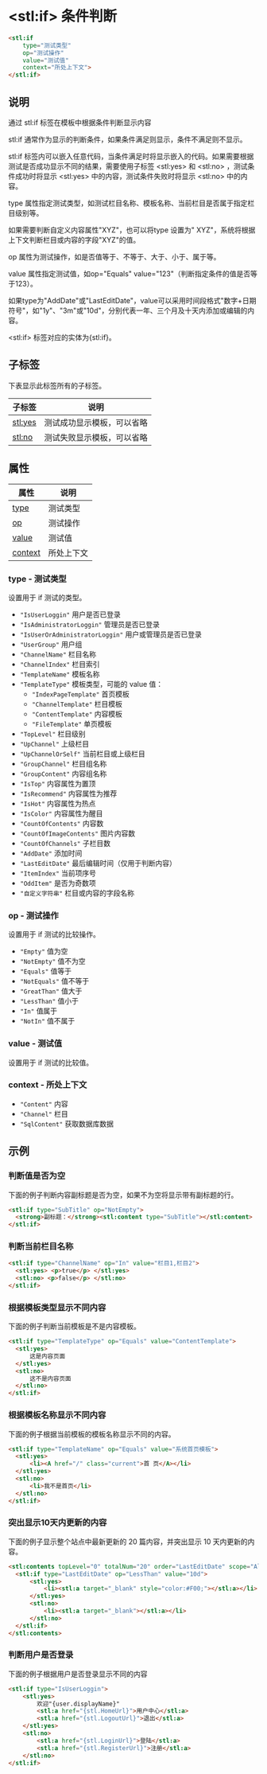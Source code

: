 ﻿---
sidebar: auto
---

# &lt;stl:if&gt; 条件判断

```html
<stl:if
    type="测试类型"
    op="测试操作"
    value="测试值"
    context="所处上下文">
</stl:if>
```

## 说明

通过 stl:if 标签在模板中根据条件判断显示内容

stl:if 通常作为显示的判断条件，如果条件满足则显示，条件不满足则不显示。

stl:if 标签内可以嵌入任意代码，当条件满足时将显示嵌入的代码。如果需要根据测试是否成功显示不同的结果，需要使用子标签 &lt;stl:yes&gt; 和 &lt;stl:no&gt; ，测试条件成功时将显示 &lt;stl:yes&gt; 中的内容，测试条件失败时将显示 &lt;stl:no&gt; 中的内容。

type 属性指定测试类型，如测试栏目名称、模板名称、当前栏目是否属于指定栏目级别等。

如果需要判断自定义内容属性"XYZ"，也可以将type 设置为" XYZ"，系统将根据上下文判断栏目或内容的字段"XYZ"的值。

op 属性为测试操作，如是否值等于、不等于、大于、小于、属于等。

value 属性指定测试值，如op="Equals" value="123"（判断指定条件的值是否等于123）。

如果type为"AddDate"或"LastEditDate"，value可以采用时间段格式"数字+日期符号"，如"1y"、"3m"或"10d"，分别代表一年、三个月及十天内添加或编辑的内容。

&lt;stl:if&gt; 标签对应的实体为{stl:if}。

## 子标签

下表显示此标签所有的子标签。

| 子标签  | 说明                       |
| ------- | -------------------------- |
| [stl:yes](../yes/) | 测试成功显示模板，可以省略 |
| [stl:no](../no/)  | 测试失败显示模板，可以省略 |

## 属性

| 属性                                | 说明       |
| ----------------------------------- | ---------- |
| [type](#type-测试类型)       | 测试类型   |
| [op](#op-测试操作)           | 测试操作   |
| [value](#value-测试值)     | 测试值     |
| [context](#context-所处上下文) | 所处上下文 |

### type - 测试类型

设置用于 if 测试的类型。

- `"IsUserLoggin"` 用户是否已登录
- `"IsAdministratorLoggin"` 管理员是否已登录
- `"IsUserOrAdministratorLoggin"` 用户或管理员是否已登录
- `"UserGroup"` 用户组
- `"ChannelName"` 栏目名称
- `"ChannelIndex"` 栏目索引
- `"TemplateName"` 模板名称
- `"TemplateType"` 模板类型，可能的 value 值：
  - `"IndexPageTemplate"` 首页模板
  - `"ChannelTemplate"` 栏目模板
  - `"ContentTemplate"` 内容模板
  - `"FileTemplate"` 单页模板
- `"TopLevel"` 栏目级别
- `"UpChannel"` 上级栏目
- `"UpChannelOrSelf"` 当前栏目或上级栏目
- `"GroupChannel"` 栏目组名称
- `"GroupContent"` 内容组名称
- `"IsTop"` 内容属性为置顶
- `"IsRecommend"` 内容属性为推荐
- `"IsHot"` 内容属性为热点
- `"IsColor"` 内容属性为醒目
- `"CountOfContents"` 内容数
- `"CountOfImageContents"` 图片内容数
- `"CountOfChannels"` 子栏目数
- `"AddDate"` 添加时间
- `"LastEditDate"` 最后编辑时间（仅用于判断内容）
- `"ItemIndex"` 当前项序号
- `"OddItem"` 是否为奇数项
- `"自定义字符串"` 栏目或内容的字段名称

### op - 测试操作

设置用于 if 测试的比较操作。

- `"Empty"` 值为空
- `"NotEmpty"` 值不为空
- `"Equals"` 值等于
- `"NotEquals"` 值不等于
- `"GreatThan"` 值大于
- `"LessThan"` 值小于
- `"In"` 值属于
- `"NotIn"` 值不属于

### value - 测试值

设置用于 if 测试的比较值。

### context - 所处上下文

- `"Content"` 内容
- `"Channel"` 栏目
- `"SqlContent"` 获取数据库数据

## 示例

### 判断值是否为空

下面的例子判断内容副标题是否为空，如果不为空将显示带有副标题的行。

```html
<stl:if type="SubTitle" op="NotEmpty">
  <strong>副标题：</strong><stl:content type="SubTitle"></stl:content>
</stl:if>
```

### 判断当前栏目名称

```html
<stl:if type="ChannelName" op="In" value="栏目1,栏目2">
  <stl:yes> <p>true</p> </stl:yes>
  <stl:no> <p>false</p> </stl:no>
</stl:if>
```

### 根据模板类型显示不同内容

下面的例子判断当前模板是不是内容模板。

```html
<stl:if type="TemplateType" op="Equals" value="ContentTemplate">
  <stl:yes>
      这是内容页面
  </stl:yes>
  <stl:no>
      这不是内容页面
  </stl:no>
</stl:if>
```

### 根据模板名称显示不同内容

下面的例子根据当前模板的模板名称显示不同的内容。

```html
<stl:if type="TemplateName" op="Equals" value="系统首页模板">
  <stl:yes>
      <li><A href="/" class="current">首 页</A></li>
  </stl:yes>
  <stl:no>
      <li>我不是首页</li>
  </stl:no>
</stl:if>
```

### 突出显示10天内更新的内容

下面的例子显示整个站点中最新更新的 20 篇内容，并突出显示 10 天内更新的内容。

```html
<stl:contents topLevel="0" totalNum="20" order="LastEditDate" scope="All">
  <stl:if type="LastEditDate" op="LessThan" value="10d">
      <stl:yes>
          <li><stl:a target="_blank" style="color:#F00;"></stl:a></li>
      </stl:yes>
      <stl:no>
          <li><stl:a target="_blank"></stl:a></li>
      </stl:no>
  </stl:if>
</stl:contents>
```

### 判断用户是否登录

下面的例子根据用户是否登录显示不同的内容

```html
<stl:if type="IsUserLoggin">
    <stl:yes>
        欢迎"{user.displayName}"
        <stl:a href="{stl.HomeUrl}">用户中心</stl:a>
        <stl:a href="{stl.LogoutUrl}">退出</stl:a>
    </stl:yes>
    <stl:no>
        <stl:a href="{stl.LoginUrl}">登陆</stl:a>
        <stl:a href="{stl.RegisterUrl}">注册</stl:a>
    </stl:no>
</stl:if>
```
